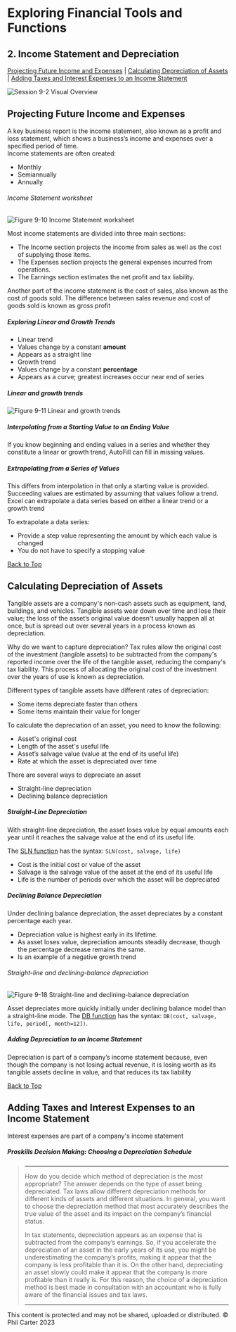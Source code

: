 # Exploring Financial Tools and Functions
[](#top)
## 2. Income Statement and Depreciation
[Projecting Future Income and Expenses](#projecting-future-income-and-expenses) |
[Calculating Depreciation of Assets](#calculating-depreciation-of-assets) |
[Adding Taxes and Interest Expenses to an Income Statement](#adding-taxes-and-interest-expenses-to-an-income-statement)

![Session 9-2 Visual Overview](../images/modules/M09/Session%209-2.png)  

## [](#projecting-future-income-and-expenses)Projecting Future Income and Expenses

A key business report is the income statement, also known as a profit and loss statement, which shows a business’s income and expenses over a specified period of time.  
Income statements are often created:

* Monthly
* Semiannually
* Annually

###### Income Statement worksheet
![Figure 9-10 Income Statement worksheet](../images/modules/M09/Figure%209-10.png)

Most income statements are divided into three main sections:

* The Income section projects the income from sales as well as the cost of supplying those items.
* The Expenses section projects the general expenses incurred from operations.
* The Earnings section estimates the net profit and tax liability.

Another part of the income statement is the cost of sales, also known as the cost of goods sold. The difference between sales revenue and cost of goods sold is known as gross profit

##### Exploring Linear and Growth Trends

* Linear trend
* Values change by a constant **amount**
* Appears as a straight line
* Growth trend
* Values change by a constant **percentage**
* Appears as a curve; greatest increases occur near end of series

##### Linear and growth trends
![Figure 9-11 Linear and growth trends](../images/modules/M09/Figure%209-11.png)

##### Interpolating from a Starting Value to an Ending Value

If you know beginning and ending values in a series and whether they constitute a linear or growth trend, AutoFill can fill in missing values.

##### Extrapolating from a Series of Values

This differs from interpolation in that only a starting value is provided. Succeeding values are estimated by assuming that values follow a trend. Excel can extrapolate a data series based on either a linear trend or a growth trend

To extrapolate a data series:

*   Provide a step value representing the amount by which each value is changed
*   You do not have to specify a stopping value

[Back to Top](#top)
## [](#calculating-depreciation-of-assets)Calculating Depreciation of Assets

Tangible assets are a company's non-cash assets such as equipment, land, buildings, and vehicles. Tangible assets wear down over time and lose their value; the loss of the asset’s original value doesn't usually happen all at once, but is spread out over several years in a process known as depreciation.

Why do we want to capture depreciation? Tax rules allow the original cost of the investment (tangible assets) to be subtracted from the company's reported income over the life of the tangible asset, reducing the company's tax liability. This process of allocating the original cost of the investment over the years of use is known as depreciation.

Different types of tangible assets have different rates of depreciation:

*   Some items depreciate faster than others
*   Some items maintain their value for longer

To calculate the depreciation of an asset, you need to know the following:

*   Asset's original cost
*   Length of the asset's useful life
*   Asset’s salvage value (value at the end of its useful life)
*   Rate at which the asset is depreciated over time

There are several ways to depreciate an asset

*   Straight-line depreciation
*   Declining balance depreciation

##### Straight-Line Depreciation

With straight-line depreciation, the asset loses value by equal amounts each year until it reaches the salvage value at the end of its useful life.

The [SLN function](https://support.microsoft.com/en-us/office/sln-function-cdb666e5-c1c6-40a7-806a-e695edc2f1c8) has the syntax: `SLN(cost, salvage, life)`

*   Cost is the initial cost or value of the asset
*   Salvage is the salvage value of the asset at the end of its useful life
*   Life is the number of periods over which the asset will be depreciated

##### Declining Balance Depreciation

Under declining balance depreciation, the asset depreciates by a constant percentage each year.

*   Depreciation value is highest early in its lifetime.
*   As asset loses value, depreciation amounts steadily decrease, though the percentage decrease remains the same.
*   Is an example of a negative growth trend


###### Straight-line and declining-balance depreciation
![Figure 9-18 Straight-line and declining-balance depreciation](../images/modules/M09/Figure%209-18.png)

Asset depreciates more quickly initially under declining balance model than a straight-line mode. The [DB function](https://support.microsoft.com/en-us/office/db-function-354e7d28-5f93-4ff1-8a52-eb4ee549d9d7) has the syntax: `DB(cost, salvage, life, period[, month=12])`.

##### Adding Depreciation to an Income Statement

Depreciation is part of a company’s income statement because, even though the company is not losing actual revenue, it is losing worth as its tangible assets decline in value, and that reduces its tax liability

[Back to Top](#top)
## [](#adding-taxes-and-interest-expenses-to-an-income-statement)Adding Taxes and Interest Expenses to an Income Statement

Interest expenses are part of a company's income statement

##### Proskills Decision Making: _Choosing a Depreciation Schedule_

><hr>How do you decide which method of depreciation is the most appropriate? The answer depends on the type of asset being depreciated. Tax laws allow different depreciation methods for different kinds of assets and different situations. In general, you want to choose the depreciation method that most accurately describes the true value of the asset and its impact on the company’s financial status.
>
> In tax statements, depreciation appears as an expense that is subtracted from the company’s earnings. So, if you accelerate the depreciation of an asset in the early years of its use, you might be underestimating the company’s profits, making it appear that the company is less profitable than it is. On the other hand, depreciating an asset slowly could make it appear that the company is more profitable than it really is. For this reason, the choice of a depreciation method is best made in consultation with an accountant who is fully aware of the financial issues and tax laws.
><hr>

This content is protected and may not be shared, uploaded or distributed. © Phil Carter 2023
